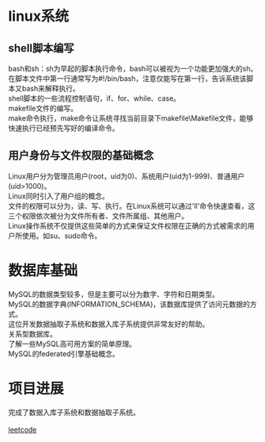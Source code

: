 # linux系统
## shell脚本编写
bash和sh：sh为早起的脚本执行命令，bash可以被视为一个功能更加强大的sh。<br>
在脚本文件中第一行通常写为#!/bin/bash，注意仅能写在第一行，告诉系统该脚本又bash来解释执行。<br>
shell脚本的一些流程控制语句，if、for、while、case。<br>
makefile文件的编写。<br>
make命令执行，make命令让系统寻找当前目录下makefile\Makefile文件，能够快速执行已经预先写好的编译命令。
## 用户身份与文件权限的基础概念
Linux用户分为管理员用户(root，uid为0)、系统用户(uid为1-999)、普通用户(uid>1000)。<br>
Linux同时引入了用户组的概念。<br>
文件的权限可以分为，读、写、执行。在Linux系统可以通过'll'命令快速查看，这三个权限依次被分为文件所有者、文件所属组、其他用户。<br>
Linux操作系统不仅提供这些简单的方式来保证文件权限在正确的方式被需求的用户所使用。如su、sudo命令。<br>
# 数据库基础
MySQL的数据类型较多，但是主要可以分为数字、字符和日期类型。<br>
MySQL的数据字典(INFORMATION_SCHEMA)，该数据库提供了访问元数据的方式。<br>
这位开发数据抽取子系统和数据入库子系统提供非常友好的帮助。<br>
关系型数据库。<br>
了解一些MySQL高可用方案的简单原理。<br>
MySQL的federated引擎基础概念。
# 项目进展
完成了数据入库子系统和数据抽取子系统。<br><br>
[leetcode](https://github.com/yzh123qwer/leetcode)
